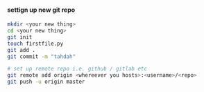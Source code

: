 #### **settign up new git repo**

```bash
mkdir <your new thing>
cd <your new thing>
git init
touch firstfile.py
git add .
git commit -m "tahdah"

# set up remote repo i.e. github / gitlab etc
git remote add origin <whereever you hosts>:<username>/<repo>
git push -u origin master
```
